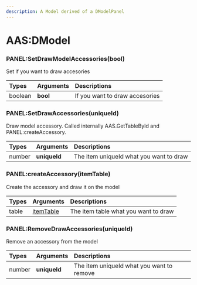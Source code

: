 ```yaml
---
description: A Model derived of a DModelPanel
---
```

# AAS:DModel

### PANEL:SetDrawModelAccessories(bool)
Set if you want to draw accesories

| Types | Arguments | Descriptions |
| :--- | :--- | :--- |
| boolean | **bool** | If you want to draw accesories |

### PANEL:SetDrawAccessories(uniqueId)
Draw model accessory. Called internally AAS.GetTableById and PANEL:createAccessory.

| Types | Arguments | Descriptions |
| :--- | :--- | :--- |
| number | **uniqueId** | The item uniqueId what you want to draw |

### PANEL:createAccessory(itemTable)
Create the accessory and draw it on the model

| Types | Arguments | Descriptions |
| :--- | :--- | :--- |
| table | [itemTable](../../../data/itemTable.md) | The item table what you want to draw |

### PANEL:RemoveDrawAccessories(uniqueId)
Remove an accessory from the model

| Types | Arguments | Descriptions |
| :--- | :--- | :--- |
| number | **uniqueId** | The item uniqueId what you want to remove |